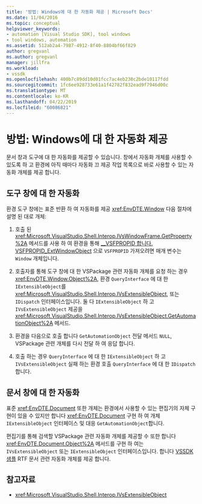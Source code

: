 ```yaml
---
title: '방법: Windows에 대 한 자동화 제공 | Microsoft Docs'
ms.date: 11/04/2016
ms.topic: conceptual
helpviewer_keywords:
- automation [Visual Studio SDK], tool windows
- tool windows, automation
ms.assetid: 512ab2a4-7987-4912-8f40-8804bf66f829
author: gregvanl
ms.author: gregvanl
manager: jillfra
ms.workload:
- vssdk
ms.openlocfilehash: 400b7c89dd10d01fcc7ac4eb238c2bde10117fdd
ms.sourcegitcommit: 1fc6ee928733e61a1f42782f832ead9f7946d00c
ms.translationtype: MT
ms.contentlocale: ko-KR
ms.lasthandoff: 04/22/2019
ms.locfileid: "60086821"
---
```

# <a name="how-to-provide-automation-for-windows"></a>방법: Windows에 대 한 자동화 제공

문서 창과 도구에 대 한 자동화를 제공할 수 있습니다. 창에서 자동화 개체를 사용할 수 있도록 하 고 환경에 아직 때마다 자동화 끄 제공 작업 목록으로 바로 사용할 수 있는 자동화 개체를 제공 합니다.

## <a name="automation-for-tool-windows"></a>도구 창에 대 한 자동화

환경 도구 창에는 표준 반환 하 여 자동화를 제공 <xref:EnvDTE.Window> 다음 절차에 설명 된 대로 개체:

1. 호출 된 <xref:Microsoft.VisualStudio.Shell.Interop.IVsWindowFrame.GetProperty%2A> 메서드를 사용 하 여 환경을 통해 [__VSFPROPID 합니다. VSFPROPID_ExtWindowObject](<xref:Microsoft.VisualStudio.Shell.Interop.__VSFPROPID.VSFPROPID_ExtWindowObject>) 으로 `VSFPROPID` 가져오려면 매개 변수는 `Window` 개체입니다.

2. 호출자를 통해 도구 창에 대 한 VSPackage 관련 자동화 개체를 요청 하는 경우 <xref:EnvDTE.Window.Object%2A>, 환경 `QueryInterface` 에 대 한 `IExtensibleObject`를 <xref:Microsoft.VisualStudio.Shell.Interop.IVsExtensibleObject>, 또는 `IDispatch` 인터페이스입니다. 둘 다 `IExtensibleObject` 하 고 `IVsExtensibleObject` 제공을 <xref:Microsoft.VisualStudio.Shell.Interop.IVsExtensibleObject.GetAutomationObject%2A> 메서드.

3. 환경을 다음으로 호출 합니다 `GetAutomationObject` 전달 메서드 `NULL`, VSPackage 관련 개체를 다시 전달 하 여 응답 합니다.

4. 호출 하는 경우 `QueryInterface` 에 대 한 `IExtensibleObject` 하 고 `IVsExtensibleObject` 실패 하는 환경 호출 `QueryInterface` 에 대 한 `IDispatch`합니다.

## <a name="automation-for-document-windows"></a>문서 창에 대 한 자동화

표준 <xref:EnvDTE.Document> 또한 개체는 환경에서 사용할 수 있는 편집기의 자체 구현이 있을 수 있지만 합니다 <xref:EnvDTE.Document> 구현 하 여 개체 `IExtensibleObject` 인터페이스 및 대응 `GetAutomationObject`합니다.

편집기를 통해 검색할 VSPackage 관련 자동화 개체를 제공할 수 또한 합니다 <xref:EnvDTE.Document.Object%2A> 메서드를 구현 하 여는 `IVsExtensibleObject` 또는 `IExtensibleObject` 인터페이스입니다. 합니다 [VSSDK 샘플](https://aka.ms/vs2015sdksamples) RTF 문서 관련 자동화 개체를 제공 합니다.

## <a name="see-also"></a>참고자료

- <xref:Microsoft.VisualStudio.Shell.Interop.IVsExtensibleObject>
